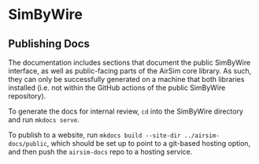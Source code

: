 # SimByWire

## Publishing Docs

The documentation includes sections that document the public SimByWire interface,
as well as public-facing parts of the AirSim core library.  As such, they can
only be successfully generated on a machine that both libraries installed 
(i.e. not within the GitHub actions of the public SimByWire repository).

To generate the docs for internal review, `cd` into the SimByWire directory and
run `mkdocs serve`.

To publish to a website, run `mkdocs build --site-dir ../airsim-docs/public`,
which should be set up to point to a git-based hosting option, and then push the 
`airsim-docs` repo to a hosting service.

